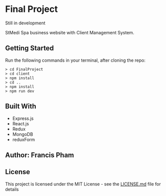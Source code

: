 # Final Project
Still in development

StMedi Spa business website with Client Management System.

## Getting Started

Run the following commands in your terminal, after cloning the repo:

```
> cd FinalProject
> cd client
> npm install
> cd ..
> npm install
> npm run dev  
```

## Built With

* Express.js
* React.js
* Redux
* MongoDB
* reduxForm

## Author: Francis Pham

## License

This project is licensed under the MIT License - see the [LICENSE.md](LICENSE.md) file for details
